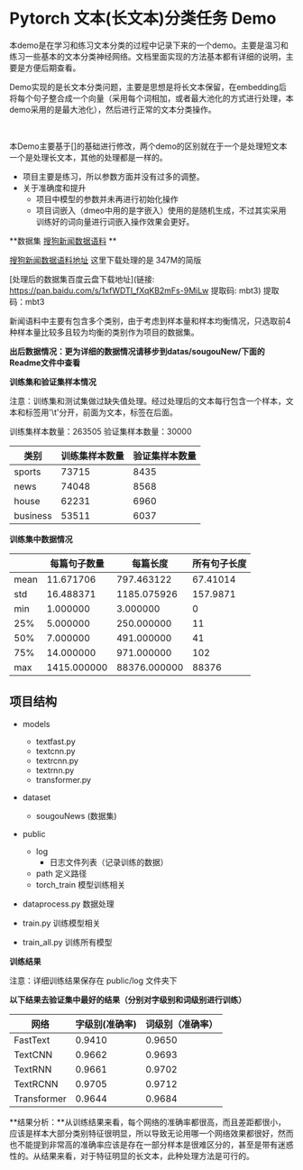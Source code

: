 # Pytorch 文本(长文本)分类任务 Demo

​	本demo是在学习和练习文本分类的过程中记录下来的一个demo。主要是温习和练习一些基本的文本分类神经网络。文档里面实现的方法基本都有详细的说明，主要是方便后期查看。

​	Demo实现的是长文本分类问题，主要是思想是将长文本保留，在embedding后将每个句子整合成一个向量（采用每个词相加，或者最大池化的方式进行处理，本demo采用的是最大池化），然后进行正常的文本分类操作。

​		

​	本Demo主要基于[]的基础进行修改，两个demo的区别就在于一个是处理短文本一个是处理长文本，其他的处理都是一样的。



- 项目主要是练习，所以参数方面并没有过多的调整。
- 关于准确度和提升
  - 项目中模型的参数并未再进行初始化操作
  - 项目词嵌入（dmeo中用的是字嵌入）使用的是随机生成，不过其实采用训练好的词向量进行词嵌入操作效果会更好。
  
    

**数据集 [搜狗新闻数据语料](http://www.sogou.com/labs/resource/cs.php)  **

[搜狗新闻数据语料地址](http://www.sogou.com/labs/resource/cs.php)  这里下载处理的是 347M的简版

[处理后的数据集百度云盘下载地址](链接: https://pan.baidu.com/s/1xfWDTI_fXqKB2mFs-9MiLw 提取码: mbt3)  提取码：mbt3



​	新闻语料中主要有包含多个类别，由于考虑到样本量和样本均衡情况，只选取前4种样本量比较多且较为均衡的类别作为项目的数据集。

**出后数据情况：更为详细的数据情况请移步到datas/sougouNew/下面的Readme文件中查看**



**训练集和验证集样本情况**

注意：训练集和测试集做过缺失值处理。经过处理后的文本每行包含一个样本，文本和标签用'\t'分开，前面为文本，标签在后面。



训练集样本数量：263505     验证集样本数量：30000

| 类别     | 训练集样本数量 | 验证集样本数量 |
| -------- | -------------- | -------------- |
| sports   | 73715          | 8435           |
| news     | 74048          | 8568           |
| house    | 62231          | 6960           |
| business | 53511          | 6037           |

**训练集中数据情况**

|      | 每篇句子数量 | 每篇长度     | 所有句子长度 |
| ---- | ------------ | ------------ | ------------ |
| mean | 11.671706    | 797.463122   | 67.41014     |
| std  | 16.488371    | 1185.075926  | 157.9871     |
| min  | 1.000000     | 3.000000     | 0            |
| 25%  | 5.000000     | 250.000000   | 11           |
| 50%  | 7.000000     | 491.000000   | 41           |
| 75%  | 14.000000    | 971.000000   | 102          |
| max  | 1415.000000  | 88376.000000 | 88376        |

 

## **项目结构**

- models
  - textfast.py
  - textcnn.py
  - textrcnn.py
  - textrnn.py
  - transformer.py 

- dataset
  - sougouNews  (数据集)
- public
  - log
    - 日志文件列表（记录训练的数据）
  - path  定义路径 
  - torch_train  模型训练相关
- dataprocess.py  数据处理
- train.py 训练模型相关
- train_all.py  训练所有模型



**训练结果**

注意：详细训练结果保存在 public/log 文件夹下



**以下结果去验证集中最好的结果（分别对字级别和词级别进行训练）**

| 网络        | 字级别(准确率) | 词级别（准确率） |
| ----------- | -------------- | ---------------- |
| FastText    | 0.9410         | 0.9650           |
| TextCNN     | 0.9662         | 0.9693           |
| TextRNN     | 0.9661         | 0.9702           |
| TextRCNN    | 0.9705         | 0.9712           |
| Transformer | 0.9644         | 0.9684           |

**结果分析：**从训练结果来看，每个网络的准确率都很高，而且差距都很小，应该是样本大部分类别特征很明显，所以导致无论用哪一个网络效果都很好，然而也不能提到非常高的准确率应该是存在一部分样本是很难区分的，甚至是带有迷惑性的。从结果来看，对于特征明显的长文本，此种处理方法是可行的。

